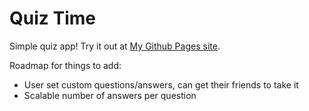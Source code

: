 # Quiz Time

Simple quiz app!
Try it out at [My Github Pages site](maikupero.github.io/quiz_time/).

Roadmap for things to add:
- User set custom questions/answers, can get their friends to take it
- Scalable number of answers per question